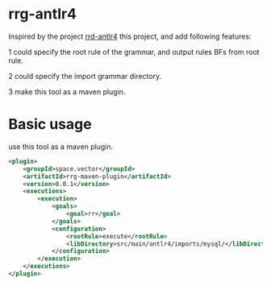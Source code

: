 # rrg-antlr4
Inspired by the project [rrd-antlr4](https://github.com/bkiers/rrd-antlr4) this project, and add following features:

1 could specify the root rule of the grammar, and output rules BFs from root rule.

2 could specify the import grammar directory.

3 make this tool as a maven plugin.
    
# Basic usage

use this tool as a maven plugin.

```xml
<plugin>
    <groupId>space.vector</groupId>
    <artifactId>rrg-maven-plugin</artifactId>
    <version>0.0.1</version>
    <executions>
        <execution>
            <goals>
                <goal>rr</goal>
            </goals>
            <configuration>
                <rootRule>execute</rootRule>
                <libDirectory>src/main/antlr4/imports/mysql/</libDirectory>
            </configuration>
        </execution>
    </executions>
</plugin>
```